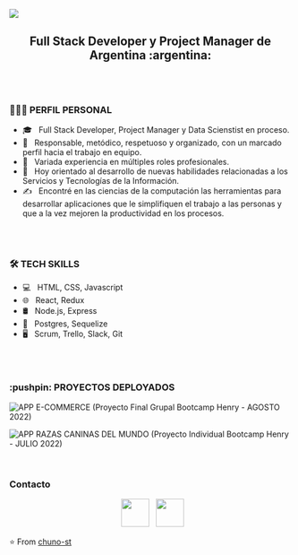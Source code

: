 ![](https://github.com/chuno-st/chuno-st/blob/master/assets/HolaMundo.gif)

<h2 align="center">
Full Stack Developer y Project Manager de Argentina :argentina:
</h2>

<br>
</br>

<h3> 👨🏻‍💻 PERFIL PERSONAL </h3>

- 🎓 &nbsp; Full Stack Developer, Project Manager y Data Scienstist en proceso.
- 🔭 &nbsp; Responsable, metódico, respetuoso y organizado, con un marcado perfil hacia el trabajo en equipo.
- 🌱 &nbsp; Variada experiencia en múltiples roles profesionales.
- 💼 &nbsp; Hoy orientado al desarrollo de nuevas habilidades relacionadas a los Servicios y Tecnologías de la Información.
- ✍️ &nbsp; Encontré en las ciencias de la computación las herramientas para desarrollar aplicaciones que le simplifiquen el trabajo a las personas y que a la vez mejoren la productividad en los procesos.
<br>
</br>

<h3>🛠 TECH SKILLS</h3>
   
- 💻 &nbsp; HTML, CSS, Javascript
- 🌐 &nbsp; React, Redux
- 🛢 &nbsp; Node.js, Express
- 🔧 &nbsp; Postgres, Sequelize
- 🖥 &nbsp; Scrum, Trello, Slack, Git

<br>
</br>

<h3>:pushpin: PROYECTOS DEPLOYADOS</h3>

![APP E-COMMERCE](https://frontend-pf-g1.vercel.app/)
(Proyecto Final Grupal Bootcamp Henry - AGOSTO 2022)

![APP RAZAS CANINAS DEL MUNDO](https://pi-dogs-front-phi.vercel.app/)
(Proyecto Individual Bootcamp Henry - JULIO 2022)

<br>

<img align="center" src="" alt="">

</br>


<h3> Contacto </h3>

<p align="center">
&nbsp; <a href="https://www.linkedin.com/in/brunostauber" target="_blank" rel="noopener noreferrer"><img src="" width="50" /></a>
&nbsp; <a href="mailto:arq.stauber@gmail.com" target="_blank" rel="noopener noreferrer"><img src=""  width="50" /></a>
</p>

⭐️ From [chuno-st](https://github.com/chuno-st)
